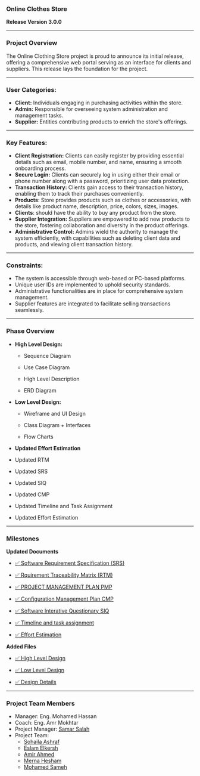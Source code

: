 ### **Online Clothes Store**

**Release Version 3.0.0**

---

### **Project Overview**

The Online Clothing Store project is proud to announce its initial release, offering a comprehensive web portal serving as an interface for clients and suppliers. This release lays the foundation for the project.

---

### **User Categories:**

- **Client:** Individuals engaging in purchasing activities within the store.
- **Admin:** Responsible for overseeing system administration and management tasks.
- **Supplier:** Entities contributing products to enrich the store's offerings.

---

### **Key Features:**

- **Client Registration:** Clients can easily register by providing essential details such as email, mobile number, and name, ensuring a smooth onboarding process.
- **Secure Login:** Clients can securely log in using either their email or phone number along with a password, prioritizing user data protection.
- **Transaction History:** Clients gain access to their transaction history, enabling them to track their purchases conveniently.
- **Products**: Store provides products such as clothes or accessories, with details like product name, description, price, colors, sizes, images.
- **Clients**: should have the ability to buy any product from the store.
- **Supplier Integration:** Suppliers are empowered to add new products to the store, fostering collaboration and diversity in the product offerings.
- **Administrative Control:** Admins wield the authority to manage the system efficiently, with capabilities such as deleting client data and products, and viewing client transaction history.

---

### **Constraints:**

- The system is accessible through web-based or PC-based platforms.
- Unique user IDs are implemented to uphold security standards.
- Administrative functionalities are in place for comprehensive system management.
- Supplier features are integrated to facilitate selling transactions seamlessly.

---
### **Phase Overview**
- **High Level Design:**
    - Sequence Diagram
 
    - Use Case Diagram

    - High Level Description

    - ERD Diagram

- **Low Level Design:**
    - Wireframe and UI Design

    - Class Diagram + Interfaces

    - Flow Charts
      
- **Updated Effort Estimation**

- Updated RTM

- Updated SRS

- Updated SIQ

- Updated CMP

- Updated Timeline and Task Assignment

- Updated Effort Estimation
---

### **Milestones**

**Updated Documents**
  - [✅ Software Requirement Specification (SRS)](https://github.com/Muhammed-Sameh/QA_Workshop_ClothesStore/blob/main/Design/QA_ClothesStore_SRS.xlsx)
  
  - [✅ Rquirement Traceability Matrix (RTM)](https://github.com/Muhammed-Sameh/QA_Workshop_ClothesStore/blob/main/Design/QA_ClothesStore_RTM.xlsx)
  
  - [✅ PROJECT MANAGEMENT PLAN PMP](https://github.com/Muhammed-Sameh/QA_Workshop_ClothesStore/files/14889477/PROJECT.MANAGEMENT.PLAN.docx)
  
  - [✅ Configuration Management Plan CMP](https://github.com/Muhammed-Sameh/QA_Workshop_ClothesStore/files/14889479/Configuration.Management.Plan.docx)
  
  - [✅ Software Interative Questionary SIQ](https://github.com/Muhammed-Sameh/QA_Workshop_ClothesStore/blob/main/Design/QA_ClothesStore_SIQ.xlsx)

  - [✅ Timeline and task assignment](https://www.taskade.com/d/3uyN1jPwH7qgDxFk?share=view&view=DNkGNpH5wgazwPmi&as=actionsheet)

  - [✅ Effort Estimation](https://github.com/Muhammed-Sameh/QA_Workshop_ClothesStore/blob/main/Design/QA_OnineClothes_EffortEstimation.xlsx)

**Added Files**
  - [✅ High Level Design](https://github.com/Muhammed-Sameh/QA_Workshop_ClothesStore/tree/main/Design/High%20Level%20Design)
  
  - [✅ Low Level Design](https://github.com/Muhammed-Sameh/QA_Workshop_ClothesStore/tree/main/Design/Low%20Level%20Design)

  - [✅ Design Details](https://github.com/Muhammed-Sameh/QA_Workshop_ClothesStore/blob/main/Design/Design%20Details.md)
---

### **Project Team Members**

- Manager: Eng. Mohamed Hassan
- Coach: Eng. Amr Mokhtar
- Project Manager: [Samar Salah](@samasalh )
- Project Team:
  - [Sohaila Ashraf](@sohaila-ashraf-albdAllah )
  - [Eslam Elkersh](@EslamElkersh )
  - [Amir Ahmed](@amirhefny )
  - [Merna Hesham](@MernaHesham10 )
  - [Mohamed Sameh](@Muhammed-Sameh )
